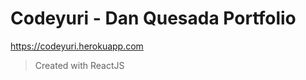 # Codeyuri - Dan Quesada Portfolio

<a href="https://codeyuri.herokuapp.com" target="_blank">https://codeyuri.herokuapp.com</a>

> Created with ReactJS